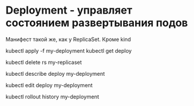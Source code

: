 # Deployment - управляет состоянием развертывания подов

<!-- replicaSet создает поды, а deployment создает Repicaset -->

Манифест такой же, как у ReplicaSet. Кроме kind

<!-- ---
apiVersion: apps/v1
kind: Deployment
metadata:
  name: my-deployment
spec:
  replicas: 2
  selector:
    matchLabels:
      app: my-app
  template:
    metadata:
      labels:
        app: my-app
    spec:
      containers:
      - image: nginx:1.12
        name: nginx
        ports:
        - containerPort: 80 -->

<!-- Развернем наш deployment -->

kubectl apply -f my-deployment
kubectl get deploy

<!-- Удаление наших реплик -->

kubectl delete rs my-replicaset

<!-- Проверим настройки deploy -->

kubectl describe deploy my-deployment

<!-- Изменение настроек -->

kubectl edit deploy my-deployment

<!-- Можем изменить на лету версию -->

<!-- Проверка истории -->

kubectl rollout history my-deployment
